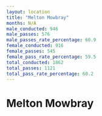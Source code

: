 ```yaml
---
layout: location
title: "Melton Mowbray"
months: N/A
male_conducted: 946
male_passes: 576
male_passes_rate_percentage: 60.9
female_conducted: 916
female_passes: 545
female_pass_rate_percentage: 59.5
total_conducted: 1862
total_passes: 1121
total_pass_rate_percentage: 60.2
---
```


# Melton Mowbray
